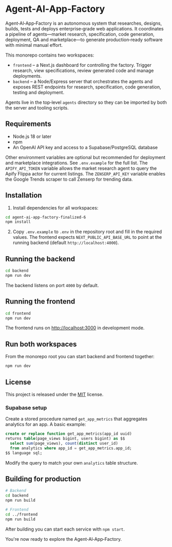 # Agent‑AI‑App‑Factory

Agent‑AI‑App‑Factory is an autonomous system that researches, designs, builds, tests and deploys enterprise‑grade web applications. It coordinates a pipeline of agents—market research, specification, code generation, deployment, QA and marketplace—to generate production‑ready software with minimal manual effort.

This monorepo contains two workspaces:

- `frontend` – a Next.js dashboard for controlling the factory. Trigger research, view specifications, review generated code and manage deployments.
- `backend` – a Node/Express server that orchestrates the agents and exposes REST endpoints for research, specification, code generation, testing and deployment.

Agents live in the top‑level `agents` directory so they can be imported by both the server and tooling scripts.

## Requirements

- Node.js 18 or later
- npm
- An OpenAI API key and access to a Supabase/PostgreSQL database

Other environment variables are optional but recommended for deployment and marketplace integrations. See `.env.example` for the full list.
The `APIFY_API_TOKEN` variable allows the market research agent to query the Apify Flippa actor for current listings.
The `ZENSERP_API_KEY` variable enables the Google Trends scraper to call Zenserp for trending data.

## Installation

1. Install dependencies for all workspaces:

```bash
cd agent-ai-app-factory-finalized-6
npm install
```

2. Copy `.env.example` to `.env` in the repository root and fill in the required values.
   The frontend expects `NEXT_PUBLIC_API_BASE_URL` to point at the running backend
   (default `http://localhost:4000`).

## Running the backend

```bash
cd backend
npm run dev
```

The backend listens on port `4000` by default.

## Running the frontend

```bash
cd frontend
npm run dev
```

The frontend runs on <http://localhost:3000> in development mode.

## Run both workspaces

From the monorepo root you can start backend and frontend together:

```bash
npm run dev
```

## License

This project is released under the [MIT](../LICENSE) license.

### Supabase setup

Create a stored procedure named `get_app_metrics` that aggregates analytics for
an app. A basic example:

```sql
create or replace function get_app_metrics(app_id uuid)
returns table(page_views bigint, users bigint) as $$
  select sum(page_views), count(distinct user_id)
  from analytics where app_id = get_app_metrics.app_id;
$$ language sql;
```

Modify the query to match your own `analytics` table structure.

## Building for production

```bash
# Backend
cd backend
npm run build

# Frontend
cd ../frontend
npm run build
```

After building you can start each service with `npm start`.

You're now ready to explore the Agent‑AI‑App‑Factory.

